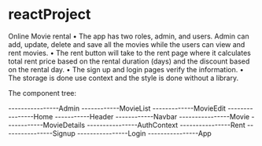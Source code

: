 # reactProject
Online Movie rental
•	The app has two roles, admin, and users. Admin can add, update, delete and save all the movies while the users can view and rent movies.
•	The rent button   will take to the rent page where it calculates total rent price based on the rental duration (days) and the discount based on the rental day.
•	The sign up and login pages verify the information.
•	The storage is done  use context and the style is done without a library.

The component tree:

----------------Admin
                    ------------MovieList
                    -------------MovieEdit
----------------Home
                    -----------Header
                    ------------Navbar
----------------Movie
                    ------------MovieDetails
----------------AuthContext
----------------Rent
----------------Signup
----------------Login
----------------App

